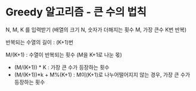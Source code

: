 # Greedy 알고리즘 - 큰 수의 법칙
N, M, K 를 입력받기 (배열의 크기 N, 숫자가 더해지는 횟수 M, 가장 큰수 K번 반복)

반복되는 수열의 길이 : (K+1)번

M/(K+1) : 수열이 반복되는 횟수 (M을 K+1로 나눈 몫)

- (M/(K+1)) * K : 가장 큰 수가 등장하는 횟수
- (M/(K+1))*k + M%(K+1) : M이(K+1)로 나누어떨어지지 않는 경우, 가장 큰 수가 등장하는 횟수 
